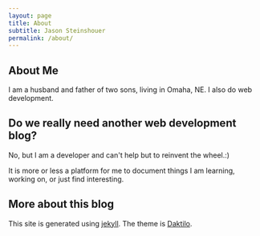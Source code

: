 ```yaml
---
layout: page
title: About
subtitle: Jason Steinshouer
permalink: /about/
---
```


## **About Me**

I am a husband and father of two sons, living in Omaha, NE. I also do web development. 

## **Do we really need another web development blog?**

No, but I am a developer and can't help but to reinvent the wheel.:)

It is more or less a platform for me to document things I am learning, working on, or just find interesting.

## **More about this blog**

This site is generated using [jekyll](http://jekyllrb.com). The theme is [Daktilo](http://daktilo.github.io/).


